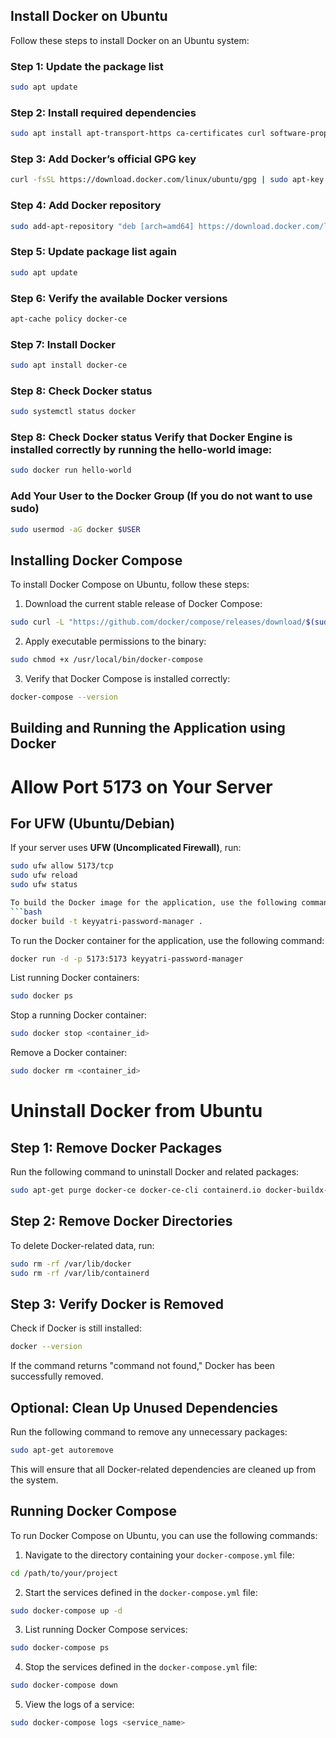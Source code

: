 ## Install Docker on Ubuntu

Follow these steps to install Docker on an Ubuntu system:

### Step 1: Update the package list
```bash
sudo apt update
```

### Step 2: Install required dependencies
```bash
sudo apt install apt-transport-https ca-certificates curl software-properties-common
```

### Step 3: Add Docker’s official GPG key
```bash
curl -fsSL https://download.docker.com/linux/ubuntu/gpg | sudo apt-key add -
```

### Step 4: Add Docker repository
```bash
sudo add-apt-repository "deb [arch=amd64] https://download.docker.com/linux/ubuntu focal stable"
```

### Step 5: Update package list again
```bash
sudo apt update
```

### Step 6: Verify the available Docker versions
```bash
apt-cache policy docker-ce
```

### Step 7: Install Docker
```bash
sudo apt install docker-ce
```

### Step 8: Check Docker status
```bash
sudo systemctl status docker
```

### Step 8: Check Docker status Verify that Docker Engine is installed correctly by running the hello-world image:
```bash
sudo docker run hello-world
```

### Add Your User to the Docker Group (If you do not want to use sudo)
```bash
sudo usermod -aG docker $USER
```


## Installing Docker Compose

To install Docker Compose on Ubuntu, follow these steps:

1. Download the current stable release of Docker Compose:
```bash
sudo curl -L "https://github.com/docker/compose/releases/download/$(sudo curl -s https://api.github.com/repos/docker/compose/releases/latest | grep -Po '"tag_name": "\K.*\d')" /usr/local/bin/docker-compose
```

2. Apply executable permissions to the binary:
```bash
sudo chmod +x /usr/local/bin/docker-compose
```

3. Verify that Docker Compose is installed correctly:
```bash
docker-compose --version
```

## Building and Running the Application using Docker


# Allow Port 5173 on Your Server

## For UFW (Ubuntu/Debian)
If your server uses **UFW (Uncomplicated Firewall)**, run:
```bash
sudo ufw allow 5173/tcp
sudo ufw reload
sudo ufw status

To build the Docker image for the application, use the following command:
```bash
docker build -t keyyatri-password-manager .
```

To run the Docker container for the application, use the following command:
```bash
docker run -d -p 5173:5173 keyyatri-password-manager
```

 List running Docker containers:
```bash
sudo docker ps
```

Stop a running Docker container:
```bash
sudo docker stop <container_id>
```

Remove a Docker container:
```bash
sudo docker rm <container_id>
```


# Uninstall Docker from Ubuntu

## Step 1: Remove Docker Packages
Run the following command to uninstall Docker and related packages:

```sh
sudo apt-get purge docker-ce docker-ce-cli containerd.io docker-buildx-plugin docker-compose-plugin docker-ce-rootless-extras
```

## Step 2: Remove Docker Directories
To delete Docker-related data, run:

```sh
sudo rm -rf /var/lib/docker
sudo rm -rf /var/lib/containerd
```

## Step 3: Verify Docker is Removed
Check if Docker is still installed:

```sh
docker --version
```
If the command returns "command not found," Docker has been successfully removed.

## Optional: Clean Up Unused Dependencies
Run the following command to remove any unnecessary packages:

```sh
sudo apt-get autoremove
```

This will ensure that all Docker-related dependencies are cleaned up from the system.

## Running Docker Compose

To run Docker Compose on Ubuntu, you can use the following commands:

1. Navigate to the directory containing your `docker-compose.yml` file:
```bash
cd /path/to/your/project
```

2. Start the services defined in the `docker-compose.yml` file:
```bash
sudo docker-compose up -d
```

3. List running Docker Compose services:
```bash
sudo docker-compose ps
```

4. Stop the services defined in the `docker-compose.yml` file:
```bash
sudo docker-compose down
```

5. View the logs of a service:
```bash
sudo docker-compose logs <service_name>
```

